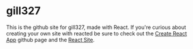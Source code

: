 # gill327
This is the github site for gill327, made with React.  If you're curious about creating your own site with reacted be sure to check out the [Create React App](https://github.com/facebook/create-react-app) github page and the [React Site](https://reactjs.org/).
